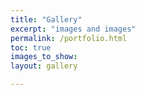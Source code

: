 ```yaml
---
title: "Gallery"
excerpt: "images and images"
permalink: /portfolio.html
toc: true
images_to_show:
layout: gallery

---
```

